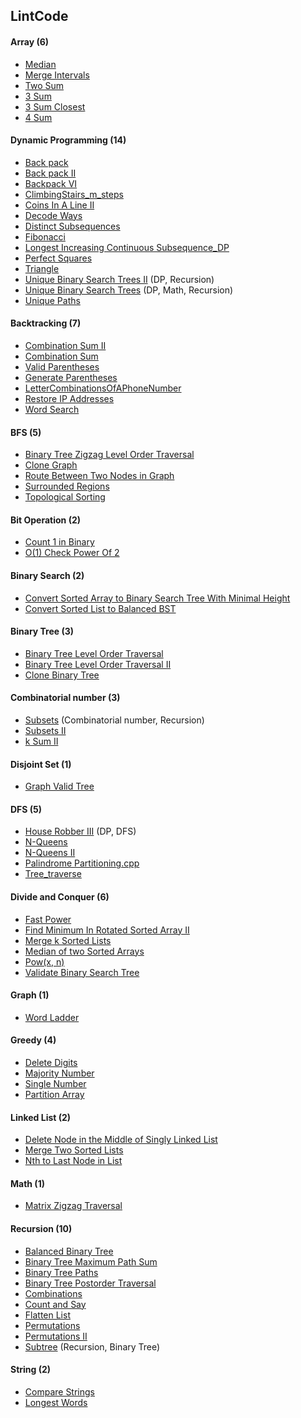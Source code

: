 ## LintCode


#### Array (6)

* [Median](https://github.com/DavorWade/algorithm/blob/master/LintCode/LintCode/Median.cpp)
* [Merge Intervals](https://github.com/DavorWade/algorithm/blob/master/LintCode/LintCode/MergeIntervals.cpp)
* [Two Sum](https://github.com/DavorWade/algorithm/blob/master/LintCode/LintCode/TwoSum.cpp)
* [3 Sum](https://github.com/DavorWade/algorithm/blob/master/LintCode/LintCode/3Sum.cpp)
* [3 Sum Closest](https://github.com/DavorWade/algorithm/blob/master/LintCode/LintCode/3SumClosest.cpp)
* [4 Sum](https://github.com/DavorWade/algorithm/blob/master/LintCode/LintCode/4Sum.cpp)


#### Dynamic Programming (14)
* [Back pack](https://github.com/DavorWade/algorithm/blob/master/LintCode/LintCode/Backpack.cpp)
* [Back pack II](https://github.com/DavorWade/algorithm/blob/master/LintCode/LintCode/BackpackII.cpp)
* [Backpack VI](https://github.com/DavorWade/algorithm/blob/master/LintCode/LintCode/BackpackVI.cpp)
* [ClimbingStairs_m_steps](https://github.com/DavorWade/algorithm/blob/master/LintCode/LintCode/ClimbingStairs_m_steps.cpp)
* [Coins In A Line II](https://github.com/DavorWade/algorithm/blob/master/LintCode/LintCode/CoinsInALineII.cpp)
* [Decode Ways](https://github.com/DavorWade/algorithm/blob/master/LintCode/LintCode/DecodeWays.cpp)
* [Distinct Subsequences](https://github.com/DavorWade/algorithm/blob/master/LintCode/LintCode/DistinctSubsequences.cpp)
* [Fibonacci](https://github.com/DavorWade/algorithm/blob/master/LintCode/LintCode/Fibonacci.cpp)
* [Longest Increasing Continuous Subsequence_DP](https://github.com/DavorWade/algorithm/blob/master/LintCode/LintCode/LongestIncreasingContinuousSubsequence_DP.cpp)
* [Perfect Squares](https://github.com/DavorWade/algorithm/blob/master/LintCode/LintCode/PerfectSquares.cpp)
* [Triangle](https://github.com/DavorWade/algorithm/blob/master/LintCode/LintCode/Triangle.cpp)
* [Unique Binary Search Trees II](https://github.com/DavorWade/algorithm/blob/master/LintCode/LintCode/UniqueBinarySearchTreesII.cpp)  (DP, Recursion)
* [Unique Binary Search Trees](https://github.com/DavorWade/algorithm/blob/master/LintCode/LintCode/UniqueBinarySearchTrees.cpp) (DP, Math, Recursion)
* [Unique Paths](https://github.com/DavorWade/algorithm/blob/master/LintCode/LintCode/UniquePaths.cpp)


#### Backtracking (7)

* [Combination Sum II](https://github.com/DavorWade/algorithm/blob/master/LintCode/LintCode/CombinationSumII.cpp)
* [Combination Sum](https://github.com/DavorWade/algorithm/blob/master/LintCode/LintCode/CombinationSum.cpp)
* [Valid Parentheses](https://github.com/DavorWade/algorithm/blob/master/LintCode/LintCode/ValidParentheses.cpp)
* [Generate Parentheses](https://github.com/DavorWade/algorithm/blob/master/LintCode/LintCode/GenerateParentheses.cpp)
* [LetterCombinationsOfAPhoneNumber](https://github.com/DavorWade/algorithm/blob/master/LintCode/LintCode/LetterCombinationsOfAPhoneNumber.cpp)
* [Restore IP Addresses](https://github.com/DavorWade/algorithm/blob/master/LintCode/LintCode/RestoreIPAddresses.cpp)
* [Word Search](https://github.com/DavorWade/algorithm/blob/master/LintCode/LintCode/WordSearch.cpp)


#### BFS (5)

* [Binary Tree Zigzag Level Order Traversal](https://github.com/DavorWade/algorithm/blob/master/LintCode/LintCode/BinaryTreeZigzagLevelOrderTraversal.cpp)
* [Clone Graph](https://github.com/DavorWade/algorithm/blob/master/LintCode/LintCode/CloneGraph.cpp)
* [Route Between Two Nodes in Graph](https://github.com/DavorWade/algorithm/blob/master/LintCode/LintCode/RouteBetweenTwoNodesinGraph.cpp)
* [Surrounded Regions](https://github.com/DavorWade/algorithm/blob/master/LintCode/LintCode/SurroundedRegions.cpp)
* [Topological Sorting](https://github.com/DavorWade/algorithm/blob/master/LintCode/LintCode/TopologicalSorting.cpp)


#### Bit Operation (2)

* [Count 1 in Binary](https://github.com/DavorWade/algorithm/blob/master/LintCode/LintCode/Count1inBinary.cpp)
* [O(1) Check Power Of 2](https://github.com/DavorWade/algorithm/blob/master/LintCode/LintCode/O(1)CheckPowerOf2.cpp)


#### Binary Search (2)

* [Convert Sorted Array to Binary Search Tree With Minimal Height](https://github.com/DavorWade/algorithm/blob/master/LintCode/LintCode/ConvertSortedArraytoBinarySearchTreeWithMinimalHeight.cpp)
* [Convert Sorted List to Balanced BST](https://github.com/DavorWade/algorithm/blob/master/LintCode/LintCode/ConvertSortedListtoBalancedBST.cpp)


#### Binary Tree (3)

* [Binary Tree Level Order Traversal](https://github.com/DavorWade/algorithm/blob/master/LintCode/LintCode/BinaryTreeLevelOrderTraversal.cpp)
* [	Binary Tree Level Order Traversal II](https://github.com/DavorWade/algorithm/blob/master/LintCode/LintCode/BinaryTreeLevelOrderTraversalII.cpp)
* [Clone Binary Tree](https://github.com/DavorWade/algorithm/blob/master/LintCode/LintCode/CloneBinaryTree.cpp)


#### Combinatorial number (3)

* [Subsets](https://github.com/DavorWade/algorithm/blob/master/LintCode/LintCode/Subsets.cpp) (Combinatorial number, Recursion)
* [Subsets II](https://github.com/DavorWade/algorithm/blob/master/LintCode/LintCode/SubsetsII.cpp)
* [k Sum II](https://github.com/DavorWade/algorithm/blob/master/LintCode/LintCode/kSumII.cpp)


#### Disjoint Set (1)

* [Graph Valid Tree](https://github.com/DavorWade/algorithm/blob/master/LintCode/LintCode/GraphValidTree.cpp)


#### DFS (5)

* [House Robber III](https://github.com/DavorWade/algorithm/blob/master/LintCode/LintCode/HouseRobberIII.cpp) (DP, DFS)
* [N-Queens](https://github.com/DavorWade/algorithm/blob/master/LintCode/LintCode/N-Queens.cpp)
* [N-Queens II](https://github.com/DavorWade/algorithm/blob/master/LintCode/LintCode/N-QueensII.cpp)
* [Palindrome Partitioning.cpp](https://github.com/DavorWade/algorithm/blob/master/LintCode/LintCode/PalindromePartitioning.cpp)
* [Tree_traverse](https://github.com/DavorWade/algorithm/blob/master/LintCode/LintCode/Tree_traverse.cpp)


#### Divide and Conquer (6)

* [Fast Power](https://github.com/DavorWade/algorithm/blob/master/LintCode/LintCode/FastPower.cpp)
* [Find Minimum In Rotated Sorted Array II](https://github.com/DavorWade/algorithm/blob/master/LintCode/LintCode/FindMinimumInRotatedSortedArrayII.cpp)
* [Merge k Sorted Lists](https://github.com/DavorWade/algorithm/blob/master/LintCode/LintCode/MergeKSortedLists.cpp)
* [Median of two Sorted Arrays](https://github.com/DavorWade/algorithm/blob/master/LintCode/LintCode/MedianOfTwoSortedArrays.cpp)
* [Pow(x, n)](https://github.com/DavorWade/algorithm/blob/master/LintCode/LintCode/Pow(x%2C%20n).cpp)
* [Validate Binary Search Tree](https://github.com/DavorWade/algorithm/blob/master/LintCode/LintCode/ValidateBinarySearchTree.cpp)


#### Graph (1)

* [Word Ladder](https://github.com/DavorWade/algorithm/blob/master/LintCode/LintCode/WordLadder.cpp)


#### Greedy (4)

* [Delete Digits](https://github.com/DavorWade/algorithm/blob/master/LintCode/LintCode/DeleteDigits.cpp)
* [Majority Number](https://github.com/DavorWade/algorithm/blob/master/LintCode/LintCode/MajorityNumber.cpp)
* [Single Number](https://github.com/DavorWade/algorithm/blob/master/LintCode/LintCode/SingleNumber.cpp)
* [Partition Array](https://github.com/DavorWade/algorithm/blob/master/LintCode/LintCode/PartitionArray.cpp)


#### Linked List (2)

* [Delete Node in the Middle of Singly Linked List](https://github.com/DavorWade/algorithm/blob/master/LintCode/LintCode/DeleteNodeintheMiddleofSinglyLinkedList.cpp)
* [Merge Two Sorted Lists](https://github.com/DavorWade/algorithm/blob/master/LintCode/LintCode/MergeTwoSortedLists.cpp)
* [Nth to Last Node in List](https://github.com/DavorWade/algorithm/blob/master/LintCode/LintCode/NthtoLastNodeinList.cpp)


#### Math (1)

* [Matrix Zigzag Traversal](https://github.com/DavorWade/algorithm/blob/master/LintCode/LintCode/MatrixZigzagTraversal.cpp)


#### Recursion (10)

* [Balanced Binary Tree](https://github.com/DavorWade/algorithm/blob/master/LintCode/LintCode/BalancedBinaryTree.cpp)
* [Binary Tree Maximum Path Sum](https://github.com/DavorWade/algorithm/blob/master/LintCode/LintCode/BinaryTreeMaximumPathSum.cpp)
* [Binary Tree Paths](https://github.com/DavorWade/algorithm/blob/master/LintCode/LintCode/BinaryTreePaths.cpp)
* [Binary Tree Postorder Traversal](https://github.com/DavorWade/algorithm/blob/master/LintCode/LintCode/BinaryTreePostorderTraversal.cpp)
* [Combinations](https://github.com/DavorWade/algorithm/blob/master/LintCode/LintCode/Combinations.cpp)
* [Count and Say](https://github.com/DavorWade/algorithm/blob/master/LintCode/LintCode/CountandSay.cpp)
* [Flatten List](https://github.com/DavorWade/algorithm/blob/master/LintCode/LintCode/FlattenList.cpp)
* [Permutations](https://github.com/DavorWade/algorithm/blob/master/LintCode/LintCode/Permutations.cpp)
* [Permutations II](https://github.com/DavorWade/algorithm/blob/master/LintCode/LintCode/PermutationsII.cpp)
* [Subtree](https://github.com/DavorWade/algorithm/blob/master/LintCode/LintCode/Subtree.cpp) (Recursion, Binary Tree)


#### String (2)

* [Compare Strings](https://github.com/DavorWade/algorithm/blob/master/LintCode/LintCode/CompareStrings.cpp)
* [Longest Words](https://github.com/DavorWade/algorithm/blob/master/LintCode/LintCode/LongestWords.cpp)

